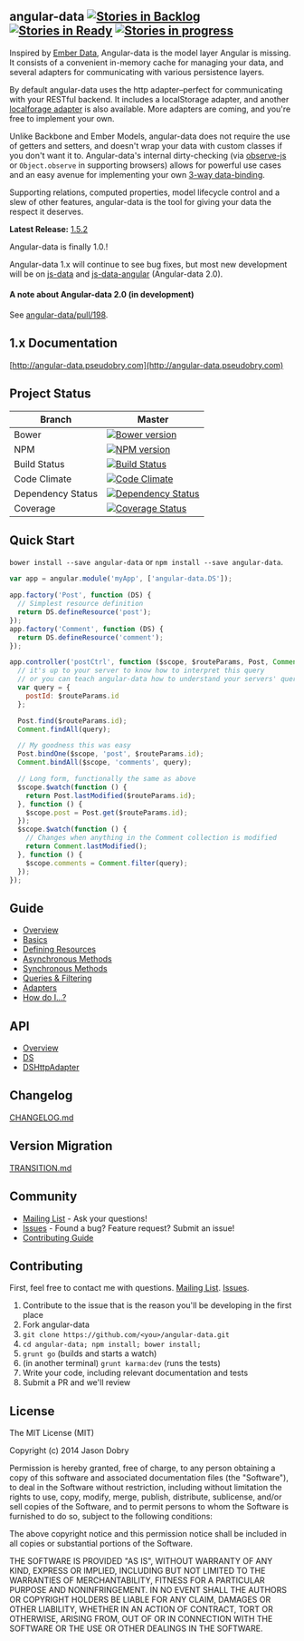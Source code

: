 ## angular-data [![Stories in Backlog](https://badge.waffle.io/jmdobry/angular-data.svg?label=backlog&title=Backlog)](http://waffle.io/jmdobry/angular-data) [![Stories in Ready](https://badge.waffle.io/jmdobry/angular-data.svg?label=ready&title=Ready)](http://waffle.io/jmdobry/angular-data) [![Stories in progress](https://badge.waffle.io/jmdobry/angular-data.svg?label=in%20progress&title=In%20Progress)](http://waffle.io/jmdobry/angular-data)

Inspired by [Ember Data](https://github.com/emberjs/data), Angular-data is the model layer Angular is missing. It consists of a convenient in-memory cache for managing your data, and several adapters for communicating with various persistence layers.

By default angular-data uses the http adapter–perfect for communicating with your RESTful backend. It includes a localStorage adapter, and another [localforage adapter](https://github.com/jmdobry/angular-data-localForage) is also available. More adapters are coming, and you're free to implement your own.

Unlike Backbone and Ember Models, angular-data does not require the use of getters and setters, and doesn't wrap your data with custom classes if you don't want it to. Angular-data's internal dirty-checking (via [observe-js](https://github.com/Polymer/observe-js) or `Object.observe` in supporting browsers) allows for powerful use cases and an easy avenue for implementing your own [3-way data-binding](https://www.firebase.com/blog/2013-10-04-firebase-angular-data-binding.html).

Supporting relations, computed properties, model lifecycle control and a slew of other features, angular-data is the tool for giving your data the respect it deserves.

__Latest Release:__ [1.5.2](https://github.com/jmdobry/angular-data/releases/tag/1.5.2)

Angular-data is finally 1.0.!

Angular-data 1.x will continue to see bug fixes, but most new development will be on [js-data](https://github.com/js-data/js-data) and [js-data-angular](https://github.com/jmdobry/angular-data/pull/198) (Angular-data 2.0).

#### A note about Angular-data 2.0 (in development)
See [angular-data/pull/198](https://github.com/jmdobry/angular-data/pull/198).

## 1.x Documentation
[http://angular-data.pseudobry.com](http://angular-data.pseudobry.com)

## Project Status

| Branch | Master |
| ------ | ------ |
| Bower | [![Bower version](https://badge.fury.io/bo/angular-data.png)](http://badge.fury.io/bo/angular-data) |
| NPM | [![NPM version](https://badge.fury.io/js/angular-data.png)](http://badge.fury.io/js/angular-data) |
| Build Status | [![Build Status](https://travis-ci.org/jmdobry/angular-data.png?branch=master)](https://travis-ci.org/jmdobry/angular-data) |
| Code Climate | [![Code Climate](https://codeclimate.com/github/jmdobry/angular-data.png)](https://codeclimate.com/github/jmdobry/angular-data) |
| Dependency Status | [![Dependency Status](https://gemnasium.com/jmdobry/angular-data.png)](https://gemnasium.com/jmdobry/angular-data) |
| Coverage | [![Coverage Status](https://coveralls.io/repos/jmdobry/angular-data/badge.png?branch=master)](https://coveralls.io/r/jmdobry/angular-data?branch=master) |

## Quick Start
`bower install --save angular-data` or `npm install --save angular-data`.

```js
var app = angular.module('myApp', ['angular-data.DS']);
```

```js
app.factory('Post', function (DS) {
  // Simplest resource definition
  return DS.defineResource('post');
});
app.factory('Comment', function (DS) {
  return DS.defineResource('comment');
});
```

```js
app.controller('postCtrl', function ($scope, $routeParams, Post, Comment) {
  // it's up to your server to know how to interpret this query
  // or you can teach angular-data how to understand your servers' query language
  var query = {
    postId: $routeParams.id
  };

  Post.find($routeParams.id);
  Comment.findAll(query);

  // My goodness this was easy
  Post.bindOne($scope, 'post', $routeParams.id);
  Comment.bindAll($scope, 'comments', query);

  // Long form, functionally the same as above
  $scope.$watch(function () {
    return Post.lastModified($routeParams.id);
  }, function () {
    $scope.post = Post.get($routeParams.id);
  });
  $scope.$watch(function () {
    // Changes when anything in the Comment collection is modified
    return Comment.lastModified();
  }, function () {
    $scope.comments = Comment.filter(query);
  });
});
```

## Guide
- [Overview](http://angular-data.pseudobry.com/documentation/guide/angular-data/index)
- [Basics](http://angular-data.pseudobry.com/documentation/guide/angular-data/overview)
- [Defining Resources](http://angular-data.pseudobry.com/documentation/guide/angular-data-resource/basic)
- [Asynchronous Methods](http://angular-data.pseudobry.com/documentation/guide/angular-data/asynchronous)
- [Synchronous Methods](http://angular-data.pseudobry.com/documentation/guide/angular-data/synchronous)
- [Queries & Filtering](http://angular-data.pseudobry.com/documentation/guide/angular-data/queries)
- [Adapters](http://angular-data.pseudobry.com/documentation/guide/angular-data/adapters)
- [How do I...?](http://angular-data.pseudobry.com/documentation/guide/angular-data/how)

## API
- [Overview](http://angular-data.pseudobry.com/documentation/api/angular-data/angular-data)
- [DS](http://angular-data.pseudobry.com/documentation/api/angular-data/DS)
- [DSHttpAdapter](http://angular-data.pseudobry.com/documentation/api/angular-data/DSHttpAdapter)

## Changelog
[CHANGELOG.md](https://github.com/jmdobry/angular-data/blob/master/CHANGELOG.md)

## Version Migration
[TRANSITION.md](https://github.com/jmdobry/angular-data/blob/master/TRANSITION.md)

## Community
- [Mailing List](https://groups.google.com/forum/?fromgroups#!forum/angular-data) - Ask your questions!
- [Issues](https://github.com/jmdobry/angular-data/issues) - Found a bug? Feature request? Submit an issue!
- [Contributing Guide](https://github.com/jmdobry/angular-data/blob/master/CONTRIBUTING.md)

## Contributing

First, feel free to contact me with questions. [Mailing List](https://groups.google.com/forum/?fromgroups#!forum/angular-data). [Issues](https://github.com/jmdobry/angular-data/issues).

1. Contribute to the issue that is the reason you'll be developing in the first place
1. Fork angular-data
1. `git clone https://github.com/<you>/angular-data.git`
1. `cd angular-data; npm install; bower install;`
1. `grunt go` (builds and starts a watch)
1. (in another terminal) `grunt karma:dev` (runs the tests)
1. Write your code, including relevant documentation and tests
1. Submit a PR and we'll review

## License

The MIT License (MIT)

Copyright (c) 2014 Jason Dobry

Permission is hereby granted, free of charge, to any person obtaining a copy of
this software and associated documentation files (the "Software"), to deal in
the Software without restriction, including without limitation the rights to
use, copy, modify, merge, publish, distribute, sublicense, and/or sell copies
of the Software, and to permit persons to whom the Software is furnished to do
so, subject to the following conditions:

The above copyright notice and this permission notice shall be included in all
copies or substantial portions of the Software.

THE SOFTWARE IS PROVIDED "AS IS", WITHOUT WARRANTY OF ANY KIND, EXPRESS OR
IMPLIED, INCLUDING BUT NOT LIMITED TO THE WARRANTIES OF MERCHANTABILITY, FITNESS
FOR A PARTICULAR PURPOSE AND NONINFRINGEMENT. IN NO EVENT SHALL THE AUTHORS OR
COPYRIGHT HOLDERS BE LIABLE FOR ANY CLAIM, DAMAGES OR OTHER LIABILITY, WHETHER
IN AN ACTION OF CONTRACT, TORT OR OTHERWISE, ARISING FROM, OUT OF OR IN
CONNECTION WITH THE SOFTWARE OR THE USE OR OTHER DEALINGS IN THE SOFTWARE.
